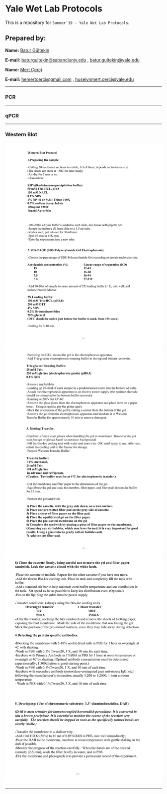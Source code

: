 # Yale Wet Lab Protocols

This is a repository for `Summer'19 - Yale Wet Lab Protocols`. 

## Prepared by:

**Name:** [Batur Gültekin](https://www.linkedin.com/in/baturgultekin/)

**E-mail:** baturgultekin@sabanciuniv.edu , batur.gultekin@yale.edu

**Name:** [Mert Çerçi]()

**E-mail:** hemertcerci@gmail.com , huseiynmert.cerci@yale.edu
__________

### PCR

__________

### qPCR

__________

### Western Blot

![](wb1.png)
![](wb2.png)
![](wb3.png)
__________
